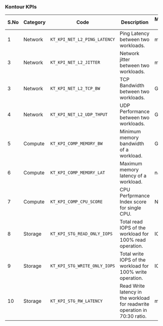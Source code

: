 
###  Kontour KPIs

| S.No | Category | Code | Description | Measurement Unit |
|----|---------------|---------------------|---------------|-------|
| 1 | Network | `KT_KPI_NET_L2_PING_LATENCY` | Ping Latency between two workloads.| milliseconds
| 3 | Network | `KT_KPI_NET_L2_JITTER` | Network jitter between two workloads.| milliseconds
| 3 | Network | `KT_KPI_NET_L2_TCP_BW` | TCP Bandwidth between two workloads.| Gbps
| 4 | Network | `KT_KPI_NET_L2_UDP_THPUT` | UDP Performance between two workloads.| Gbps
| 5 | Compute | `KT_KPI_COMP_MEMORY_BW` | Minimum memory bandwidth of a workload.  | Gbps
| 6 | Compute | `KT_KPI_COMP_MEMORY_LAT` | Maximum memory latency of a workload. | nanoseconds
| 7 | Compute | `KT_KPI_COMP_CPU_SCORE` | CPU Perfprmance Index score for single CPU. | N/A
| 8 | Storage | `KT_KPI_STG_READ_ONLY_IOPS` | Total read IOPS of the workload for 100% read operation. | IOPS
| 9 | Storage | `KT_KPI_STG_WRITE_ONLY_IOPS` | Total write IOPS of the workload for 100% write operation.  | IOPS
| 10 | Storage | `KT_KPI_STG_RW_LATENCY` | Read Write latency in the workload for readwrite operation in 70:30 ratio.  | milliseconds


